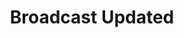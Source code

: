 ---
title: Broadcast Updated
description: Trigger for YouTube broadcast changes
variables: []
commonVariables:
  - YouTubeBroadcast
---